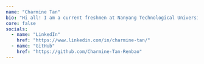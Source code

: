```yaml
---
name: "Charmine Tan"
bio: "Hi all! I am a current freshmen at Nanyang Technological University, enrolled in the Bachelor of Applied Computing in Finance. I hope to grow alongside a supportive community like womendevsg during my undergraduate years and beyond."
core: false
socials:
  - name: "LinkedIn"
    href: "https://www.linkedin.com/in/charmine-tan/"
  - name: "GitHub"
    href: "https://github.com/Charmine-Tan-Renbao"
---
```

